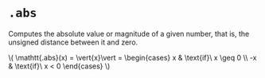 # `.abs`

Computes the absolute value or magnitude of a given number, that is, the unsigned distance between it and zero.

\\( \mathtt{.abs}(x) = \vert{x}\vert = \begin{cases} x & \text{if}\ x \geq 0 \\\\ -x & \text{if}\ x < 0 \end{cases} \\)
